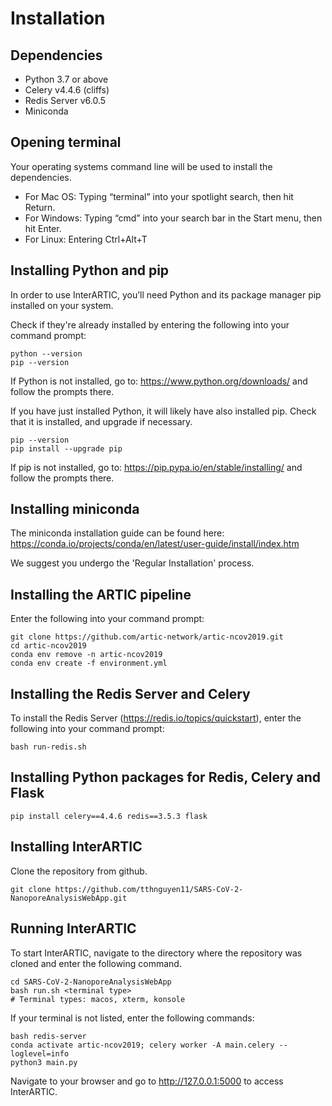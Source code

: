 # Installation

## Dependencies

* Python 3.7 or above
* Celery v4.4.6 (cliffs)
* Redis Server v6.0.5
* Miniconda

## Opening terminal

Your operating systems command line will be used to install the dependencies. 

* For Mac OS: Typing “terminal” into your spotlight search, then hit Return.
* For Windows: Typing “cmd” into your search bar in the Start menu, then hit Enter.
* For Linux: Entering Ctrl+Alt+T

## Installing Python and pip

In order to use InterARTIC, you’ll need Python and its package manager pip installed on your system.

Check if they're already installed by entering the following into your command prompt:

```
python --version
pip --version
```

If Python is not installed, go to: https://www.python.org/downloads/ and follow the prompts there.

If you have just installed Python, it will likely have also installed pip. Check that it is installed, and upgrade if necessary.

```
pip --version
pip install --upgrade pip
```

If pip is not installed, go to: https://pip.pypa.io/en/stable/installing/ and follow the prompts there.

## Installing miniconda

The miniconda installation guide can be found here: https://conda.io/projects/conda/en/latest/user-guide/install/index.htm

We suggest you undergo the 'Regular Installation' process.

## Installing the ARTIC pipeline

Enter the following into your command prompt:

```
git clone https://github.com/artic-network/artic-ncov2019.git
cd artic-ncov2019
conda env remove -n artic-ncov2019
conda env create -f environment.yml
```

## Installing the Redis Server and Celery

To install the Redis Server (https://redis.io/topics/quickstart), enter the following into your command prompt:
```
bash run-redis.sh
```

## Installing Python packages for Redis, Celery and Flask

```
pip install celery==4.4.6 redis==3.5.3 flask 
```

## Installing InterARTIC

Clone the repository from github.

```
git clone https://github.com/tthnguyen11/SARS-CoV-2-NanoporeAnalysisWebApp.git
```

## Running InterARTIC

To start InterARTIC, navigate to the directory where the repository was cloned and enter the following command.

```
cd SARS-CoV-2-NanoporeAnalysisWebApp
bash run.sh <terminal type>
# Terminal types: macos, xterm, konsole
```

If your terminal is not listed, enter the following commands:

```
bash redis-server
conda activate artic-ncov2019; celery worker -A main.celery --loglevel=info
python3 main.py
```

Navigate to your browser and go to http://127.0.0.1:5000 to access InterARTIC.

